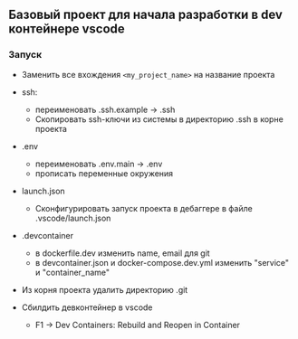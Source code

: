 ## Базовый проект для начала разработки в dev контейнере vscode

### Запуск

- Заменить все вхождения `<my_project_name>` на название проекта

- ssh:
    - переименовать .ssh.example -> .ssh
    - Скопировать ssh-ключи из системы в директорию .ssh в корне проекта

- .env
    - переименовать .env.main -> .env
    - прописать переменные окружения

- launch.json
    - Сконфигурировать запуск проекта в дебаггере в файле .vscode/launch.json

- .devcontainer
    - в dockerfile.dev изменить name, email для git
    - в devcontainer.json и docker-compose.dev.yml изменить "service" и "container_name"

- Из корня проекта удалить директорию .git

- Сбилдить девконтейнер в vscode
    - F1 -> Dev Containers: Rebuild and Reopen in Container
